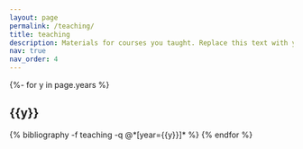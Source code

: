 ```yaml
---
layout: page
permalink: /teaching/
title: teaching
description: Materials for courses you taught. Replace this text with your description.
nav: true
nav_order: 4
---
```




<!-- _pages/teaching.md -->

<div id="publicationList" class="publications">

{%- for y in page.years %}
  <h2 class="year">{{y}}</h2>
  {% bibliography -f teaching -q @*[year={{y}}]* %}
{% endfor %}

</div>

